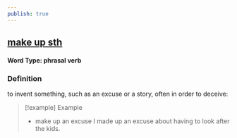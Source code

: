 ```yaml
---
publish: true
---
```

## [make up sth](https://dictionary.cambridge.org/dictionary/english/make-up-sth)

#### Word Type: phrasal verb
### Definition
to invent something, such as an excuse or a story, often in order to deceive:

>[!example] Example
> - make up an excuse I made up an excuse about having to look after the kids.
